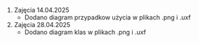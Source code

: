 1. Zajęcia 14.04.2025
   - Dodano diagram przypadkow użycia w plikach .png i .uxf
2. Zajęcia 28.04.2025
   - Dodano diagram klas w plikach .png i .uxf

